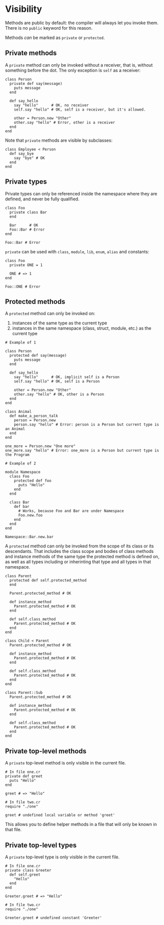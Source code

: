 # Visibility

Methods are public by default: the compiler will always let you invoke them. There is no `public` keyword for this reason.

Methods _can_ be marked as `private` or `protected`.

## Private methods

A `private` method can only be invoked without a receiver, that is, without something before the dot. The only exception is `self` as a receiver:

```crystal
class Person
  private def say(message)
    puts message
  end

  def say_hello
    say "hello"      # OK, no receiver
    self.say "hello" # OK, self is a receiver, but it's allowed.

    other = Person.new "Other"
    other.say "hello" # Error, other is a receiver
  end
end
```

Note that `private` methods are visible by subclasses:

```crystal
class Employee < Person
  def say_bye
    say "bye" # OK
  end
end
```

## Private types

Private types can only be referenced inside the namespace where they are defined, and never be fully qualified.

```crystal
class Foo
  private class Bar
  end

  Bar      # OK
  Foo::Bar # Error
end

Foo::Bar # Error
```

`private` can be used with `class`, `module`, `lib`, `enum`, `alias` and constants:

```crystal
class Foo
  private ONE = 1

  ONE # => 1
end

Foo::ONE # Error
```

## Protected methods

A `protected` method can only be invoked on:

1. instances of the same type as the current type
2. instances in the same namespace (class, struct, module, etc.) as the current type

```crystal
# Example of 1

class Person
  protected def say(message)
    puts message
  end

  def say_hello
    say "hello"      # OK, implicit self is a Person
    self.say "hello" # OK, self is a Person

    other = Person.new "Other"
    other.say "hello" # OK, other is a Person
  end
end

class Animal
  def make_a_person_talk
    person = Person.new
    person.say "hello" # Error: person is a Person but current type is an Animal
  end
end

one_more = Person.new "One more"
one_more.say "hello" # Error: one_more is a Person but current type is the Program

# Example of 2

module Namespace
  class Foo
    protected def foo
      puts "Hello"
    end
  end

  class Bar
    def bar
      # Works, because Foo and Bar are under Namespace
      Foo.new.foo
    end
  end
end

Namespace::Bar.new.bar
```

A `protected` method can only be invoked from the scope of its class or its descendants. That includes the class scope and bodies of class methods and instance methods of the same type the protected method is defined on, as well as all types including or inherinting that type and all types in that namespace.

```crystal
class Parent
  protected def self.protected_method
  end

  Parent.protected_method # OK

  def instance_method
    Parent.protected_method # OK
  end

  def self.class_method
    Parent.protected_method # OK
  end
end

class Child < Parent
  Parent.protected_method # OK

  def instance_method
    Parent.protected_method # OK
  end

  def self.class_method
    Parent.protected_method # OK
  end
end

class Parent::Sub
  Parent.protected_method # OK

  def instance_method
    Parent.protected_method # OK
  end

  def self.class_method
    Parent.protected_method # OK
  end
end
```

## Private top-level methods

A `private` top-level method is only visible in the current file.

```crystal
# In file one.cr
private def greet
  puts "Hello"
end

greet # => "Hello"

# In file two.cr
require "./one"

greet # undefined local variable or method 'greet'
```

This allows you to define helper methods in a file that will only be known in that file.

## Private top-level types

A `private` top-level type is only visible in the current file.

```crystal
# In file one.cr
private class Greeter
  def self.greet
    "Hello"
  end
end

Greeter.greet # => "Hello"

# In file two.cr
require "./one"

Greeter.greet # undefined constant 'Greeter'
```
